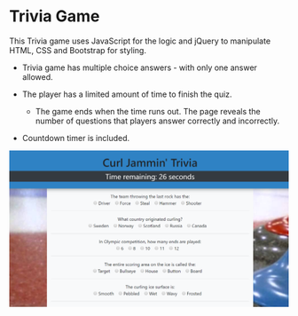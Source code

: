 # Trivia Game

This Trivia game uses JavaScript for the logic and jQuery to manipulate HTML, CSS and Bootstrap for styling.



* Trivia game has multiple choice answers - with only one answer allowed.

* The player has a limited amount of time to finish the quiz. 

  * The game ends when the time runs out. The page reveals the number of questions that players answer correctly and incorrectly.

* Countdown timer is included.


![Screenshot](/screenshot.PNG)